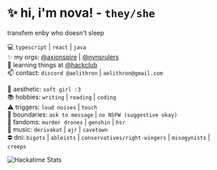 # ✨ hi, i'm nova! - `they/she`
transfem enby who doesn't sleep

💻 `typescript` | `react` | `java` \
✨ my orgs: [@axionspire](https://github.com/axionspire) | [@nynsrulers](https://github.com/nynsrulers) \
🌱 learning things at [@hackclub](https://github.com/hackclub) \
📫 contact: `discord @aelithron` | `aelithron@gmail.com`

🌈 aesthetic: `soft girl :3` \
📚 hobbies: `writing` | `reading` | `coding` \
⚠️ triggers: `loud noises` | `touch` \
🚨 boundaries: `ask to message` | `no NSFW (suggestive okay)` \
📝 fandoms: `murder drones` | `genshin` | `hsr` \
🎵 music: `derivakat` | `ajr` | `cavetown` \
⛔️ dni: `bigots` | `ableists` | `conservatives/right-wingers` | `misogynists` | `creeps`

![Hackatime Stats](https://github-readme-stats.hackclub.dev/api/wakatime?username=2008&api_domain=hackatime.hackclub.com&theme=catppuccin_mocha&custom_title=Hackatime+Stats&layout=compact&cache_seconds=0&langs_count=8)
